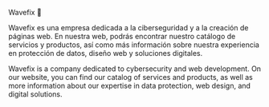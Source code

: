Wavefix 🎯



Wavefix es una empresa dedicada a la ciberseguridad y a la creación de páginas web. En nuestra web, podrás encontrar nuestro catálogo de servicios y productos, así como más información sobre nuestra experiencia en protección de datos, diseño web y soluciones digitales.

Wavefix is a company dedicated to cybersecurity and web development. On our website, you can find our catalog of services and products, as well as more information about our expertise in data protection, web design, and digital solutions.
